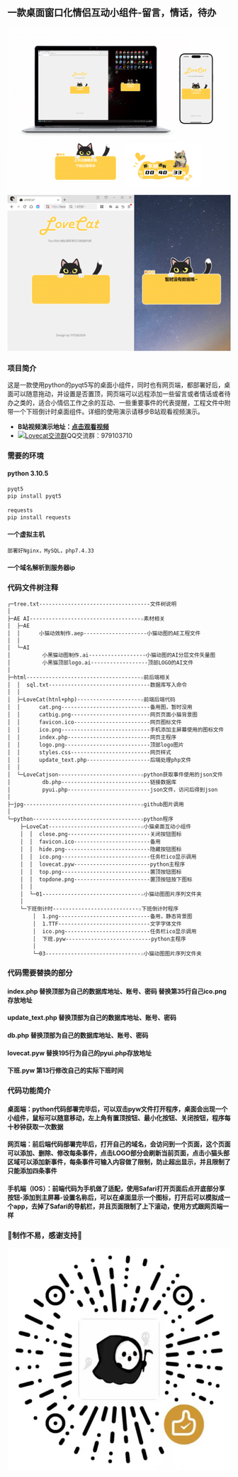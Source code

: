 ## 一款桌面窗口化情侣互动小组件-留言，情话，待办
![image](jpg/01.jpg)
![image](jpg/演示.gif)

### 项目简介
这是一款使用python的pyqt5写的桌面小组件，同时也有网页端，都部署好后，桌面可以随意拖动，并设置是否置顶，网页端可以远程添加一些留言或者情话或者待办之类的，适合小情侣工作之余的互动、一些重要事件的代表提醒，工程文件中附带一个下班倒计时桌面组件。详细的使用演示请移步B站观看视频演示。<br>
- **B站视频演示地址：[点击观看视频](https://www.bilibili.com/video/BV1Fo4y137n9/?vd_source=a935ffb91a0eac4e16a0461b0709faa9)**<br>
- <a target="_blank" href="https://qm.qq.com/cgi-bin/qm/qr?k=6BoHiLag0xPQg3HIsp3a0Npq78tsKBgo&jump_from=webapi&authKey=MgBcDW4xIjAaBO7dsaLoOuYKvtvu5cDCu1uN/BXexjPXmqTng2u18WuBM1G5RN5/"><img border="0" src="https://pub.idqqimg.com/wpa/images/group.png" alt="Lovecat交流群" title="Lovecat交流群"></a>QQ交流群：979103710

### 需要的环境
#### python 3.10.5 
	pyqt5 
    pip install pyqt5

	requests 
    pip install requests 

#### 一个虚拟主机
	部署好Nginx，MySQL，php7.4.33
#### 一个域名解析到服务器ip


### 代码文件树注释

```
┌─tree.txt-----------------------------------文件树说明
│  
├─AE AI-----------------------------------☆素材相关
│  ├─AE
│  │      小猫动效制作.aep--------------------小猫动图的AE工程文件
│  │      
│  └─AI
│          小黑猫动图制作.ai------------------小猫动图的AI分层文件矢量图
│          小黑猫顶部logo.ai------------------顶部LOGO的AI文件
│          
├─html------------------------------------☆前后端相关
│  │  sql.txt--------------------------------数据库写入命令
│  │  
│  ├─LoveCat(htnl+php)--------------------☆前端后端代码
│  │      cat.png----------------------------备用图，暂时没用
│  │      catbig.png-------------------------网页页面小猫背景图
│  │      favicon.ico------------------------网页图标文件
│  │      ico.png----------------------------手机添加主屏幕使用的图标文件
│  │      index.php--------------------------网页主程序
│  │      logo.png---------------------------顶部logo图片	
│  │      styles.css-------------------------网页样式
│  │      update_text.php--------------------后端处理php文件
│  │      
│  └─LoveCatjson--------------------------☆python获取事件使用的json文件				
│          db.php----------------------------链接数据库
│          pyui.php--------------------------json文件，访问后得到json
│
├─jpg-------------------------------------☆github图片调用
│        
└─python----------------------------------☆python程序
    ├─LoveCat-----------------------------☆小猫桌面互动小组件
    │  │  close.png--------------------------关闭按钮图标
    │  │  favicon.ico------------------------备用
    │  │  hide.png---------------------------隐藏按钮图标
    │  │  ico.png----------------------------任务栏ico显示调用
    │  │  lovecat.pyw------------------------python主程序
    │  │  top.png----------------------------置顶按钮图标
    │  │  topdone.png------------------------置顶按钮按下图标
    │  │  
    │  └─01-------------------------------☆小猫动图图片序列文件夹
    │          
    └─下班倒计时---------------------------☆下班倒计时程序
        │  1.png-----------------------------备用，静态背景图
        │  1.TTF-----------------------------文字字体文件
        │  ico.png---------------------------任务栏ico显示调用
        │  下班.pyw---------------------------python主程序
        │  
        └─03------------------------------☆小猫动图图片序列文件夹
``` 

### 代码需要替换的部分

#### index.php 替换顶部为自己的数据库地址、账号、密码  替换第35行自己ico.png存放地址
#### update_text.php 替换顶部为自己的数据库地址、账号、密码
#### db.php 替换顶部为自己的数据库地址、账号、密码
#### lovecat.pyw 替换195行为自己的pyui.php存放地址
#### 下班.pyw 第13行修改自己的实际下班时间

### 代码功能简介
#### 桌面端：python代码部署完毕后，可以双击pyw文件打开程序，桌面会出现一个小组件，鼠标可以随意移动，左上角有置顶按钮、最小化按钮、关闭按钮，程序每十秒钟获取一次数据

#### 网页端：前后端代码部署完毕后，打开自己的域名，会访问到一个页面，这个页面可以添加、删除、修改每条事件，点击LOGO部分会刷新当前页面，点击小猫头部区域可以添加新事件，每条事件可输入内容做了限制，防止超出显示，并且限制了只能添加四条事件

#### 手机端（IOS）：前端代码为手机做了适配，使用Safari打开页面后点开底部分享按钮-添加到主屏幕-设置名称后，可以在桌面显示一个图标，打开后可以模拟成一个app，去掉了Safari的导航栏，并且页面限制了上下滚动，使用方式跟网页端一样

### 🌟制作不易，感谢支持🌟
![image](jpg/赞赏码.jpg)